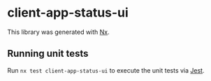# client-app-status-ui

This library was generated with [Nx](https://nx.dev).

## Running unit tests

Run `nx test client-app-status-ui` to execute the unit tests via [Jest](https://jestjs.io).
